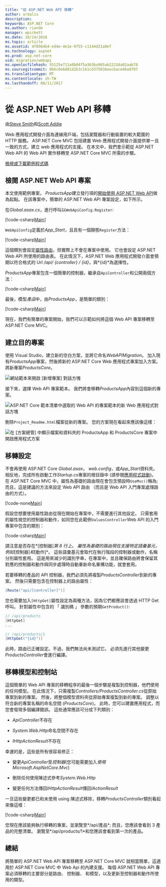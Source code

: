 ```yaml
---
title: "從 ASP.NET Web API 移轉"
author: ardalis
description: 
keywords: ASP.NET Core
ms.author: riande
manager: wpickett
ms.date: 10/14/2016
ms.topic: article
ms.assetid: 4f0564b4-ed4e-4e1e-9755-c1144d21a0ef
ms.technology: aspnet
ms.prod: asp.net-core
uid: migration/webapi
ms.openlocfilehash: 55125e711a8b04f5a363ba965ab2223da02aab78
ms.sourcegitcommit: 0b6c8e6d81d2b3c161cd375036eecbace46a9707
ms.translationtype: MT
ms.contentlocale: zh-TW
ms.lasthandoff: 08/11/2017
---
```

# <a name="migrating-from-aspnet-web-api"></a>從 ASP.NET Web API 移轉

由[Steve Smith](http://ardalis.com)和[Scott Addie](https://scottaddie.com)

Web 應用程式開發介面為連線用戶端，包括瀏覽器和行動裝置的較大範圍的 HTTP 服務。 ASP.NET Core MVC 包括建置 Web 應用程式開發介面提供單一且一致的方式，建立 web 應用程式的支援。 在本文中，我們會示範從 ASP.NET Web API 的 Web API 實作移轉至 ASP.NET Core MVC 所需的步驟。

[檢視或下載範例程式碼](https://github.com/aspnet/Docs/tree/master/aspnetcore/migration/webapi/sample)

## <a name="review-aspnet-web-api-project"></a>檢閱 ASP.NET Web API 專案

本文使用範例專案， *ProductsApp*建立發行項的[開始使用 ASP.NET Web API](http://www.asp.net/web-api/overview/getting-started-with-aspnet-web-api/tutorial-your-first-web-api)做為起點。 在該專案中，簡單的 ASP.NET Web API 專案設定，如下所示。

在*Global.asax.cs*，進行呼叫以`WebApiConfig.Register`:

[!code-csharp[Main](../migration/webapi/sample/ProductsApp/Global.asax.cs?highlight=14)]

`WebApiConfig`定義於*App_Start*，且具有一個靜態`Register`方法：

[!code-csharp[Main](../migration/webapi/sample/ProductsApp/App_Start/WebApiConfig.cs?highlight=15,16,17,18,19,20)]


這個類別會設定[屬性路由](http://www.asp.net/web-api/overview/web-api-routing-and-actions/attribute-routing-in-web-api-2)，但實際上不會在專案中使用。 它也會設定 ASP.NET Web API 所使用的路由表。 在此情況下，ASP.NET Web 應用程式開發介面會預期以符合格式的 Url */api/ {controller} / {id}*，與*{id}*為選擇性。

*ProductsApp*專案包含一個簡單的控制器，繼承自`ApiController`和公開兩個方法：

[!code-csharp[Main](../migration/webapi/sample/ProductsApp/Controllers/ProductsController.cs?highlight=19,24)]

最後，模型*產品*中，由*ProductsApp*，是簡單的類別：

[!code-csharp[Main](webapi/sample/ProductsApp/Models/Product.cs)]

現在，我們有簡單的專案開始，我們可以示範如何將這個 Web API 專案移轉至 ASP.NET Core MVC。

## <a name="create-the-destination-project"></a>建立目的專案

使用 Visual Studio，建立新的空白方案，並將它命名*WebAPIMigration*。 加入現有*ProductsApp*專案，然後將新的 ASP.NET Core Web 應用程式專案加入方案。 將新專案*ProductsCore*。

![網站範本來開啟 [新增專案] 對話方塊](webapi/_static/add-web-project.png)

接下來，選擇 Web API 專案範本。 我們將會移轉*ProductsApp*內容到這個新的專案。

![ASP.NET Core 範本清單中選取的 Web API 的專案範本的新 Web 應用程式對話方塊](webapi/_static/aspnet-5-webapi.png)

刪除`Project_Readme.html`檔案從新的專案。 您的方案現在看起來應該像這樣：

![在 [方案總管] 中顯示檔案和資料夾的 ProductsApp 和 ProductsCore 專案中開啟應用程式方案](webapi/_static/webapimigration-solution.png)

## <a name="migrate-configuration"></a>移轉設定

不會再使用 ASP.NET Core *Global.asax*， *web.config*，或*App_Start*資料夾。 相反地，完成所有啟動工作*Startup.cs*專案的根目錄中 (請參閱[應用程式啟動](../fundamentals/startup.md))。 在 ASP.NET Core MVC 中，屬性為基礎的路由現在會包含預設時`UseMvc()`稱為; 而且，這是建議的方法來設定 Web API 路由 （而且是 Web API 入門專案處理路由的方式）。

[!code-none[Main](../migration/webapi/sample/ProductsCore/Startup.cs?highlight=40)]

假設您想要使用屬性路由從現在開始在專案中，不需要進行其他設定。 只需套用的屬性視您的控制器和動作，如同您在此範例`ValuesController`Web API 的入門專案中包含的類別：

[!code-csharp[Main](../migration/webapi/sample/ProductsCore/Controllers/ValuesController.cs?highlight=9,13,20,27,33,39)]

請注意是否存在*[控制器]*第 8 行上。 屬性為基礎的路由現在支援特定語彙基元，例如*[控制器]*和*[動作]*。 這些語彙基元會取代在執行階段的控制器或動作，名稱分別屬性套用。 這是用來減少的識別字串，在專案中，並且確保路由將會保留其對應的控制器和動作與同步處理時自動重新命名重構功能，就會套用。

若要移轉的產品的 API 控制器，我們必須先將複製*ProductsController*到新的專案。 然後只需要包含在控制器上的路由屬性：

```csharp
[Route("api/[controller]")]
```

您也需要加入`[HttpGet]`屬性設定為兩種方法，因為它們都應該會透過 HTTP Get 呼叫。 針對屬性中包含的 「 識別碼 」 參數的預期`GetProduct()`:

```csharp
// /api/products
[HttpGet]
...

// /api/products/1
[HttpGet("{id}")]
```

此時，路由已正確設定。不過，我們無法尚未測試它。 必須先進行其他變更*ProductsController*會進行編譯。

## <a name="migrate-models-and-controllers"></a>移轉模型和控制站

這個簡單的 Web API 專案的移轉程序的最後一個步驟是複製到控制器，他們使用的任何模型。 在此情況下，只需複製*Controllers/ProductsController.cs*從原始專案到新的專案。 然後，將整個模型資料夾從原始專案複製到新的專案。 調整以符合新的專案名稱的命名空間 (*ProductsCore*)。  此時，您可以建置應用程式，而您會發現多個編譯錯誤。 這些通常應該可分成下列類別：

* *ApiController*不存在

* *System.Web.Http*命名空間不存在

* *IHttpActionResult*不存在

幸運的是，這些是所有很容易修正：

* 變更*ApiController*至*控制器*(您可能需要加入*使用 Microsoft.AspNetCore.Mvc*)

* 刪除任何使用陳述式參考*System.Web.Http*

* 變更任何方法傳回*IHttpActionResult*傳回*IActionResult*

一旦這些變更都已和未使用 using 陳述式移除，移轉*ProductsController*類別看起來像這樣：

[!code-csharp[Main](../migration/webapi/sample/ProductsCore/Controllers/ProductsController.cs?highlight=1,2,6,8,9,27)]

您現在應該能夠執行移轉的專案，並瀏覽至*/api/產品*; 而且，您應該會看到 3 產品的完整清單。 瀏覽至*/api/products/1*和您應該會看到第一次的產品。

## <a name="summary"></a>總結

將簡單的 ASP.NET Web API 專案移轉至 ASP.NET Core MVC 就相當簡單，這適用於 ASP.NET Core MVC 中 Web Api 的內建支援。 每個 ASP.NET Web API 專案必須移轉的主要部分是路由、 控制器、 和模型，以及更新至控制器和動作所使用的類型。
